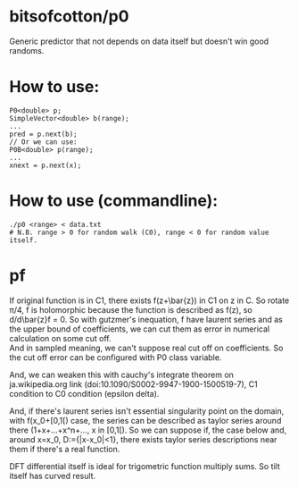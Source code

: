 # bitsofcotton/p0
Generic predictor that not depends on data itself but doesn't win good randoms.

# How to use:
    P0<double> p;
    SimpleVector<double> b(range);
    ...
    pred = p.next(b);
    // Or we can use:
    P0B<double> p(range);
    ...
    xnext = p.next(x);

# How to use (commandline):
    ./p0 <range> < data.txt
    # N.B. range > 0 for random walk (C0), range < 0 for random value itself.

# pf
If original function is in C1, there exists f(z+\bar{z}) in C1 on z in C.
So rotate &pi;/4, f is holomorphic because the function is described as f(z), so d/d\bar{z}f = 0.
So with gutzmer's inequation, f have laurent series and as the upper bound of coefficients,
we can cut them as error in numerical calculation on some cut off.  
And in sampled meaning, we can't suppose real cut off on coefficients.
So the cut off error can be configured with P0 class variable.

And, we can weaken this with cauchy's integrate theorem on ja.wikipedia.org link (doi:10.1090/S0002-9947-1900-1500519-7), C1 condition to C0 condition (epsilon delta).

And, if there's laurent series isn't essential singularity point on the domain, with f(x_0+\[0,1\[) case, the series can be described as taylor series around there (1+x+...+x^n+..., x in \[0,1\[). So we can suppose if, the case below and, around x=x_0, D:={|x-x_0|<1}, there exists taylor series descriptions near them if there's a real function.

DFT differential itself is ideal for trigometric function multiply sums. So tilt itself has curved result.

